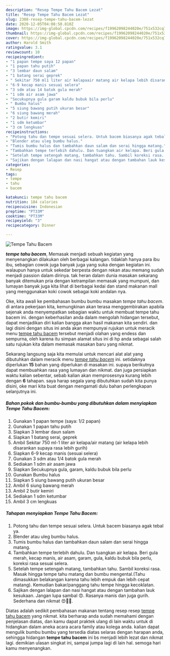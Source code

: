 ```yaml
---
description: "Resep Tempe Tahu Bacem Lezat"
title: "Resep Tempe Tahu Bacem Lezat"
slug: 2308-resep-tempe-tahu-bacem-lezat
date: 2020-12-05T04:08:50.810Z
image: https://img-global.cpcdn.com/recipes/f19962098244020e/751x532cq70/tempe-tahu-bacem-foto-resep-utama.jpg
thumbnail: https://img-global.cpcdn.com/recipes/f19962098244020e/751x532cq70/tempe-tahu-bacem-foto-resep-utama.jpg
cover: https://img-global.cpcdn.com/recipes/f19962098244020e/751x532cq70/tempe-tahu-bacem-foto-resep-utama.jpg
author: Harold Smith
ratingvalue: 3.1
reviewcount: 10
recipeingredient:
- "1 papan tempe saya 12 papan"
- "1 papan tahu putih"
- "3 lembar daun salam"
- "1 batang serai geprek"
- " Sekitar 750 ml1 liter air kelapaair matang air kelapa lebih disarankan supaya rasa lebih gurih"
- "6-9 kecap manis sesuai selera"
- "3 sdm atau 14 batok gula merah"
- "1 sdm air asam jawa"
- "Secukupnya gula garam kaldu bubuk bila perlu"
- " Bumbu halus"
- "5 siung bawang putih ukuran besar"
- "6 siung bawang merah"
- "2 butir kemiri"
- "1 sdm ketumbar"
- "3 cm lengkuas"
recipeinstructions:
- "Potong tahu dan tempe sesuai selera. Untuk bacem biasanya agak tebal ya."
- "Blender atau uleg bumbu halus."
- "Tumis bumbu halus dan tambahkan daun salam dan serai hingga matang."
- "Tambahkan tempe terlebih dahulu. Dan tuangkan air kelapa. Beri gula merah, kecap manis, air asam, garam, gula, kaldu bubuk bila perlu, koreksi rasa sesuai selera."
- "Setelah tempe setengah matang, tambahkan tahu. Sambil koreksi rasa. Masak hingga tempe tahu matang dan bumbu mengental.(Tahu dimasukkan belakangan karena tahu lebih empuk dan lebih cepat matang). Kemudian bakar/panggang tahu tempe hingga kecoklatan."
- "Sajikan dengan lalapan dan nasi hangat atau dengan tambahan lauk kesukaan. Jangan lupa sambal 😍. Rasanya manis dan juga gurih. Sederhana dan nikmat 😍👍🏻."
categories:
- Resep
tags:
- tempe
- tahu
- bacem

katakunci: tempe tahu bacem 
nutrition: 184 calories
recipecuisine: Indonesian
preptime: "PT33M"
cooktime: "PT33M"
recipeyield: "3"
recipecategory: Dinner

---
```



![Tempe Tahu Bacem](https://img-global.cpcdn.com/recipes/f19962098244020e/751x532cq70/tempe-tahu-bacem-foto-resep-utama.jpg)

<b><i>tempe tahu bacem</i></b>, Memasak menjadi sebuah kegiatan yang menyenangkan dilakukan oleh berbagai kalangan. tidaklah hanya para ibu ibu, sebagian cowok juga banyak juga yang suka dengan kegiatan ini. walaupun hanya untuk sekedar berpesta dengan rekan atau memang sudah menjadi passion dalam dirinya. tak heran dalam dunia masakan sekarang banyak ditemukan pria dengan ketrampilan memasak yang mumpuni, dan lumayan banyak juga kita lihat di berbagai kedai dan stand makanan mall yang menggunakan koki cowok sebagai koki andalan nya.

Oke, kita awali ke pembahasan bumbu bumbu masakan <i>tempe tahu bacem</i>. di antara pekerjaan kita, kemungkinan akan terasa menggembirakan apabila sejenak anda menyempatkan sebagian waktu untuk membuat tempe tahu bacem ini. dengan keberhasilan anda dalam mengolah hidangan tersebut, dapat menjadikan diri kalian bangga akan hasil makanan kita sendiri. dan lagi disini dengan situs ini anda akan mempunyai rujukan untuk meracik menu <u>tempe tahu bacem</u> tersebut menjadi olahan yang endess dan sempurna, oleh karena itu simpan alamat situs ini di hp anda sebagai salah satu rujukan kita dalam memasak masakan baru yang nikmat.




Sekarang langsung saja kita memulai untuk mencari alat alat yang dibutuhkan dalam meracik menu <u><i>tempe tahu bacem</i></u> ini. setidaknya diperlukan <b>15</b> bahan yang diperlukan di masakan ini. supaya berikutnya dapat membuahkan rasa yang lumayan dan nikmat. dan juga persiapkan waktu kalian sebentar, sebab kalian akan memprosesnya kurang lebih dengan <b>6</b> tahapan. saya harap segala yang dibutuhkan sudah kita punya disini, oke mari kita buat dengan mengamati dulu bahan perlengkapan selanjutnya ini.

<!--inarticleads1-->

##### Bahan pokok dan bumbu-bumbu yang dibutuhkan dalam menyiapkan Tempe Tahu Bacem:

1. Gunakan 1 papan tempe (saya: 1/2 papan)
1. Gunakan 1 papan tahu putih
1. Siapkan 3 lembar daun salam
1. Siapkan 1 batang serai, geprek
1. Ambil  Sekitar 750 ml-1 liter air kelapa/air matang (air kelapa lebih disarankan supaya rasa lebih gurih)
1. Siapkan 6-9 kecap manis (sesuai selera)
1. Gunakan 3 sdm atau 1/4 batok gula merah
1. Sediakan 1 sdm air asam jawa
1. Siapkan Secukupnya gula, garam, kaldu bubuk bila perlu
1. Gunakan  Bumbu halus
1. Siapkan 5 siung bawang putih ukuran besar
1. Ambil 6 siung bawang merah
1. Ambil 2 butir kemiri
1. Sediakan 1 sdm ketumbar
1. Ambil 3 cm lengkuas




<!--inarticleads2-->

##### Tahapan menyiapkan Tempe Tahu Bacem:

1. Potong tahu dan tempe sesuai selera. Untuk bacem biasanya agak tebal ya.
1. Blender atau uleg bumbu halus.
1. Tumis bumbu halus dan tambahkan daun salam dan serai hingga matang.
1. Tambahkan tempe terlebih dahulu. Dan tuangkan air kelapa. Beri gula merah, kecap manis, air asam, garam, gula, kaldu bubuk bila perlu, koreksi rasa sesuai selera.
1. Setelah tempe setengah matang, tambahkan tahu. Sambil koreksi rasa. Masak hingga tempe tahu matang dan bumbu mengental.(Tahu dimasukkan belakangan karena tahu lebih empuk dan lebih cepat matang). Kemudian bakar/panggang tahu tempe hingga kecoklatan.
1. Sajikan dengan lalapan dan nasi hangat atau dengan tambahan lauk kesukaan. Jangan lupa sambal 😍. Rasanya manis dan juga gurih. Sederhana dan nikmat 😍👍🏻.




Diatas adalah sedikit pembahasan makanan tentang resep resep <u>tempe tahu bacem</u> yang nikmat. kita berharap anda sudah memahami dengan penjelasan diatas, dan kamu dapat praktek ulang di lain waktu untuk di hidangkan dalam aneka acara acara family atau kolega anda. kalian dapat mengulik bumbu bumbu yang tersedia diatas selaras dengan harapan anda, sehingga hidangan <b>tempe tahu bacem</b> ini bs menjadi lebih lezat dan nikmat lagi. demikian ulasan singkat ini, sampai jumpa lagi di lain hal. semoga hari kamu menyenangkan.
